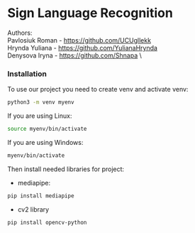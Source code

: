 # Sign Language Recognition

Authors:\
Pavlosiuk Roman - https://github.com/UCUgllekk \
Hrynda Yuliana - https://github.com/YulianaHrynda \
Denysova Iryna - https://github.com/Shnapa \

### Installation
To use our project you need to create venv and activate venv:
```sh
python3 -m venv myenv
```

If you are using Linux:
```sh
source myenv/bin/activate
```

If you are using Windows:
```sh
myenv/bin/activate
```

Then install needed libraries for project:
* mediapipe:
```sh
pip install mediapipe
```

* cv2 library
```sh
pip install opencv-python
```
